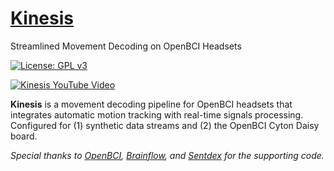 # [Kinesis](https://github.com/Mousai-Neurotechnologies/Kinesis)
Streamlined Movement Decoding on OpenBCI Headsets

[![License: GPL v3](https://img.shields.io/badge/License-GPLv3-blue.svg)](https://www.gnu.org/licenses/gpl-3.0)

[![Kinesis YouTube Video](media/KinesisCollage.png)](https://youtu.be/JmtpmnEbmtA) 
 
**Kinesis** is a movement decoding pipeline for OpenBCI headsets that integrates automatic motion tracking with real-time signals processing. Configured for (1) synthetic data streams and (2) the OpenBCI Cyton Daisy board.

*Special thanks to [OpenBCI](https://openbci.com/), [Brainflow](https://brainflow.readthedocs.io/en/stable/index.html), and [Sentdex](https://github.com/Sentdex/BCI) for the supporting code.*
